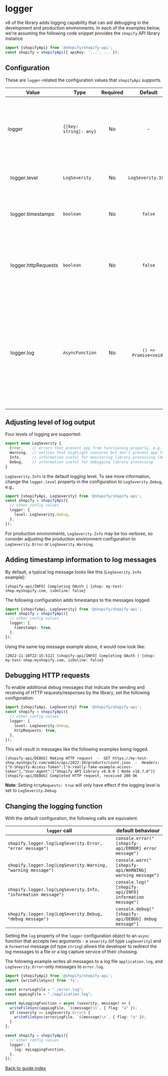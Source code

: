 # logger

v6 of the library adds logging capability that can aid debugging in the development and production environments.  In each of the examples below, we're assuming the following code snippet provides the `shopify` API library instance

```ts
import {shopifyApi} from '@shopify/shopify-api';
const shopify = shopifyApi({ apiKey: '...', ... });
```

## Configuration

These are `logger`-related the configuration values that `shopifyApi` supports.

| Value                           | Type                   | Required |        Default        | Description |
| ------------------------------- | ---------------------- | :------: | :-------------------: | ----------- |
| logger                          | `{[key: string]: any}` |    No    |           -           | Tweaks the behaviour of the package's internal logging to make it easier to debug applications |
| &nbsp;&nbsp;logger.level        | `LogSeverity`          |    No    |  `LogSeverity.Info`   | Minimum severity for which to trigger the log function |
| &nbsp;&nbsp;logger.timestamps   | `boolean`              |    No    |        `false`        | Whether to add the current timestamp to every log call |
| &nbsp;&nbsp;logger.httpRequests | `boolean`              |    No    |        `false`        | Whether to log **ALL** HTTP requests made by the package. Only works if `level` is `Debug` |
| &nbsp;&nbsp;logger.log          | `AsyncFunction`        |    No    | `() => Promise<void>` | Async callback function used for logging, which takes in a `LogSeverity` value and a formatted `message`. Defaults to using `console` calls matching the severity parameter |

## Adjusting level of log output

Four levels of logging are supported:

```ts
export enum LogSeverity {
  Error,    // errors that prevent app from functioning properly, e.g., oauth errors
  Warning,  // notices that highlight concerns but don't prevent app from functioning propertly, e.g., deprecation notices
  Info,     // information useful for monitoring library processing (default)
  Debug,    // information useful for debugging library processing
}
```

`LogSeverity.Info` is the default logging level.  To see more information, change the `logger.level` property in the configuration to `LogSeverity.Debug`, e.g.,

```ts
import {shopifyApi, LogSeverity} from '@shopify/shopify-api';
const shopify = shopifyApi({
  // other config values
  logger: {
    level: LogSeverity.Debug,
  },
});
```

For production environments, `LogSeverity.Info` may be too verbose, so consider adjusting the production environment configuration to `LogSeverity.Error` or `LogSeverity.Warning`.

## Adding timestamp information to log messages

By default, a typical log message looks like this (`LogSeverity.Info` example):

```text
[shopify-api/INFO] Completing OAuth | {shop: my-test-shop.myshopify.com, isOnline: false}
```

The following configuration adds timestamps to the messages logged:

```ts
import {shopifyApi, LogSeverity} from '@shopify/shopify-api';
const shopify = shopifyApi({
  // other config values
  logger: {
    timestamps: true,
  },
});
```

Using the same log message example above, it would now look like:

```text
[2022-11-10T22:15:51Z] [shopify-api/INFO] Completing OAuth | {shop: my-test-shop.myshopify.com, isOnline: false}
```

## Debugging HTTP requests

To enable additional debug messages that indicate the sending and receiving of HTTP requests/responses by the library, set the following configuration:

```ts
import {shopifyApi, LogSeverity} from '@shopify/shopify-api';
const shopify = shopifyApi({
  // other config values
  logger: {
    level: LogSeverity.Debug,
    httpRequests: true,
  },
});
```

This will result in messages like the following examples being logged.

```text
[shopify-api/DEBUG] Making HTTP request  -  GET https://my-test-shop.myshopify.com/admin/api/2022-10/products/count.json  -  Headers: {"X-Shopify-Access-Token":["a-really-fake-example-access-token"],"User-Agent":["Shopify API Library v6.0.0 | Node v18.7.0"]}
[shopify-api/DEBUG] Completed HTTP request, received 200 OK
```

**Note**: Setting `httpRequests: true` will only have effect if the logging level is set to `LogSeverity.Debug`.

## Changing the logging function

With the default configuration, the following calls are equivalent.

| `logger` call | default behaviour |
| ------------- | ----------------- |
| `shopify.logger.log(LogSeverity.Error, "error message")` | `console.error("[shopify-api/ERROR] error message")` |
| `shopify.logger.log(LogSeverity.Warning, "warning message")` | `console.warn("[shopify-api/WARNING] warning message")` |
| `shopify.logger.log(LogSeverity.Info, "information message")` | `console.log("[shopify-api/INFO] information message")` |
| `shopify.logger.log(LogSeverity.Debug, "debug message")` | `console.debug("[shopify-api/DEBUG] debug message")` |

Setting the `log` property of the `logger` configuration object to an `async` function that accepts two arguments - a `severity` (of type `LogSeverity`) and a `formatted` message (of type `string`) allows the developer to redirect the log messages to a file or a log capture service of their choosing.

The following example writes all messages to a log file `application.log`, and `LogSeverity.Error`-only messages to `error.log`.

```ts
import {shopifyApi} from '@shopify/shopify-api';
import {writeFileSync} from 'fs';

const errorLogFile = "./error.log";
const appLogFile = "./application.log";

const myLoggingFunction = async (severity, message) => {
  writeFileSync(appLogFile, `${message}\n`, { flag: "a" });
  if (severity == LogSeverity.Error) {
    writeFileSync(errorLogFile, `${message}\n`, { flag: "a" });
  }
};

const shopify = shopifyApi({
  // other config values
  logger: {
    log: myLoggingFunction,
  },
});
```

[Back to guide index](../../README.md#features)
